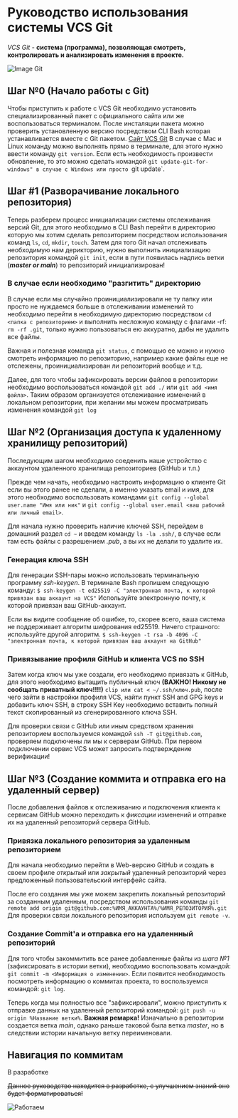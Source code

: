 # Руководство использования системы VCS Git
*VCS Git* - **система (программа), позволяющая смотреть, контролировать и анализировать изменения в проекте.**

![Image Git](https://content.timeweb.com/assets/e41e86c7-bcc2-4740-a783-b2fd6ff6f839?width=1920&height=1080)

## Шаг №0 (Начало работы с Git)
Чтобы приступить к работе с VCS Git необходимо установить специализированный пакет с официального сайта или же воспользоваться терминалом.
После инсталяции пакета можно проверить установленную версию посредством CLI Bash которая устанавливается вместе с Git пакетом. [Сайт VCS Git](https://git-scm.com/)
В случае с Mac и Linux команду можно выполнять прямо в терминале, для этого нужно ввести команду `git version`. 
Если есть необходимость произвести обновление, то это можно сделать командой `git update-git-for-windows" в случае с Windows или просто `git update`.

## Шаг #1 (Разворачивание локального репозитория)
Теперь разберем процесс инициализации системы отслеживания версий Git, для этого необходимо в CLI Bash перейти в директорию которую мы хотим сделать репозиторием посредством использования команд `ls`, `cd`, `mkdir`, `touch`.
Затем для того Git начал отслеживать необходимую нам дерикторию, нужно выполнить инициализацию репозитория командой `git init`, если в пути появилась надпись ветки (***master or main***) то репозиторий инициализирован!

### В случае если необходимо "разгитить" директорию
В случае если мы случайно проинициализировали не ту папку или просто не нуждаемся больше в отслеживании изменений то необходимо перейти в необходимую директорию посредством `cd <папка с репозиторием>` и выполнить несложную команду с флагами -rf: `rm -rf .git`, только нужно пользоваться ею аккуратно, дабы не удалить все файлы.

Важная и полезная команда `git status`, с помощью ее можно и нужно смотреть информацию по репозиторию, например какие файлы еще не отслежены, проинициализирован ли репозиторий вообще и т.д.

Далее, для того чтобы зафиксировать версии файлов в репозитории необходимо воспользоваться командой `git add ./` или `git add <имя файла>`.
Таким образом организуется отслеживание изменений в локальном репозитории, при желании мы можем просматривать изменения командой `git log`

## Шаг №2 (Организация доступа к удаленному хранилищу репозиторий)
Последующим шагом необходимо соеденить наше устройство с аккаунтом удаленного хранилища репозиториев (GitHub и т.п.)

Прежде чем начать, необходимо настроить информацию о клиенте Git если вы этого ранее не сделали, а именно указать email и имя, для этого необходимо воспользовать командами `git config --global user.name "Имя или ник"` и `git config --global user.email <ваш рабочий или личный email>`.

Для начала нужно проверить наличие ключей SSH, перейдем в домашний раздел `cd ~` и введем команду `ls -la .ssh/`, в случае если там есть файлы с разрешением *.pub*, а вы их не делали то удалите их.

### Генерация ключа SSH
Для генерации SSH-пары можно использовать терминальную программу *ssh-keygen*. В терминале Bash пропишем следующую команду:
`$ ssh-keygen -t ed25519 -C "электронная почта, к которой привязан ваш аккаунт на VCS"` Используйте электронную почту, к которой привязан ваш GitHub-аккаунт.

Если вы видите сообщение об ошибке, то, скорее всего, ваша система не поддерживает алгоритм шифрования ed25519. Ничего страшного: используйте другой алгоритм.
`$ ssh-keygen -t rsa -b 4096 -C "электронная почта, к которой привязан ваш аккаунт на GitHub"`

### Привязывание профиля GitHub и клиента VCS по SSH
Затем когда ключ мы уже создали, его необходимо привязать к GitHub, для этого необходимо вытащить публичный ключ **(ВАЖНО! Никому не сообщать приватный ключ!!!!)** `clip или cat < ~/.ssh/ключ.pub`, после чего зайти в настройки профиля VCS, найти пункт SSH and GPG keys и добавить ключ SSH, в строку SSH Key необходимо вставить полный текст скопированный из сгенерированного ключа SSH.

Для проверки связи с GitHub или иным средством хранения репозиторием воспользуемся командой `ssh -T git@github.com`, проверяем подключены ли мы к серверам GitHub. При первом подключении сервис VCS может запросить подтверждение верификации!

## Шаг №3 (Создание коммита и отправка его на удаленный сервер)
После добавления файлов к отслеживанию и подключения клиента к сервисам GitHub можно переходить к *фиксации* изменений и отправке их на удаленный репозиторий сервера GitHub.

### Привязка локального репозитория за удаленным репозиторием
Для начала необходимо перейти в Web-версию GitHub и создать в своем профиле *открытый* или *закрытый* удаленный репозиторий через предложенный пользовательский интерфейс сайта.

После его создания мы уже можем закрепить локальный репозиторий за созданным удаленным, посредством использования команды `git remote add origin git@github.com:%ИМЯ_АККАУНТА%/%ИМЯ_РЕПОЗИТОРИЯ%.git`
Для проверки связи локального репозитория используем `git remote -v`.

### Создание Commit'a и отправка его на удаленнный репозиторий
Для того чтобы закоммитить все ранее добавленные файлы из *шага №1* (зафиксировать в истории ветки), необходимо воспользовать командой: `git commit -m <Информация о изменении>`.
Если появится необходимость посмотреть информацию о коммитах проекта, то воспользуемся командой: `git log`.

Теперь когда мы полностью все "зафиксировали", можно приступить к отправке данных на удаленный репозиторий командой: `git push -u origin %Название ветки%`. **Важная ремарка!** Изначально в репозитории создается ветка *main*, однако раньше таковой была ветка *master*, но в следствии истории начальную ветку переименовали. 

## Навигация по коммитам
В разработке

~~Данное руководство находится в разработке, с улучшением знаний оно будет форматироваться!~~

![Работаем](https://media4.giphy.com/media/JIX9t2j0ZTN9S/giphy.gif?cid=ecf05e476176v8gufwxehjcylspu8cc47ttvid73ej6g2pvo&ep=v1_gifs_search&rid=giphy.gif&ct=g)
